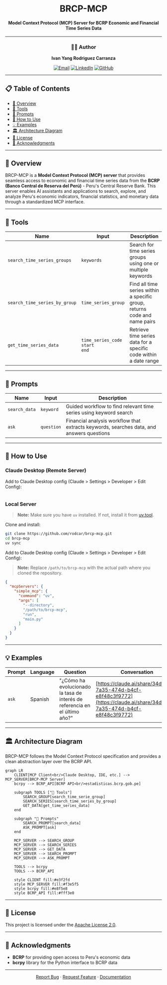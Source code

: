 <div align="center">

# BRCP-MCP
#### **Model Context Protocol (MCP) Server for BCRP Economic and Financial Time Series Data**

---

### 👨‍💻 Author

**Ivan Yang Rodriguez Carranza**

[![Email](https://img.shields.io/badge/Email-D14836?style=for-the-badge&logo=gmail&logoColor=white)](mailto:ivanrodcar@outlook.com)
[![LinkedIn](https://img.shields.io/badge/LinkedIn-0077B5?style=for-the-badge&logo=linkedin&logoColor=white)](https://www.linkedin.com/in/irodcar)
[![GitHub](https://img.shields.io/badge/GitHub-181717?style=for-the-badge&logo=github&logoColor=white)](https://github.com/rodcar)

</div>

---

## 📋 Table of Contents

- [🎯 Overview](#-overview)
- [🔧 Tools](#-tools)
- [💬 Prompts](#-prompts)
- [🚀 How to Use](#-how-to-use)
- [💡 Examples](#-examples)
- [🏛️ Architecture Diagram](#️-architecture-diagram)
- [📝 License](#-license)
- [🙏 Acknowledgments](#-acknowledgments)

---

## 🎯 Overview

BRCP-MCP is a **Model Context Protocol (MCP) server** that provides seamless access to economic and financial time series data from the **BCRP (Banco Central de Reserva del Perú)** - Peru's Central Reserve Bank. This server enables AI assistants and applications to search, explore, and analyze Peru's economic indicators, financial statistics, and monetary data through a standardized MCP interface.

---

## 🔧 Tools

| Name | Input | Description |
|------|-------|-------------|
| `search_time_series_groups` | `keywords` | Search for time series groups using one or multiple keywords |
| `search_time_series_by_group` | `time_series_group` | Find all time series within a specific group, returns code and name pairs |
| `get_time_series_data` | `time_series_code`<br/>`start`<br/>`end` | Retrieve time series data for a specific code within a date range |

---

## 💬 Prompts

| Name | Input | Description |
|------|-------|-------------|
| `search_data` | `keyword` | Guided workflow to find relevant time series using keyword search |
| `ask` | `question` | Financial analysis workflow that extracts keywords, searches data, and answers questions |

---

## 🚀 How to Use

### **Claude Desktop (Remote Server)**

Add to Claude Desktop config (Claude > Settings > Developer > Edit Config):
   ```json
   ```

### **Local Server**

> **Note:** Make sure you have `uv` installed. If not, install it from [uv.tool](https://docs.astral.sh/uv/getting-started/installation/).

Clone and install:
   ```bash
   git clone https://github.com/rodcar/brcp-mcp.git
   cd brcp-mcp
   uv sync
   ```

Add to Claude Desktop config (Claude > Settings > Developer > Edit Config):

   > **Note:** Replace `/path/to/brcp-mcp` with the actual path where you cloned the repository.

   ```json
   {
     "mcpServers": {
       "simple_mcp": {
         "command": "uv",
         "args": [
           "--directory",
           "/path/to/brcp-mcp",
           "run",
           "main.py"
         ]
       }
     }
   }
   ```

---

## 💡 Examples

| Prompt | Language | Question | Conversation |
|--------|----------|----------|-------------|
| `ask` | Spanish | "¿Cómo ha evolucionado la tasa de interés de referencia en el último año?" | [https://claude.ai/share/34df5f90-7a35-474d-b4cf-e8f48c3f9772](https://claude.ai/share/34df5f90-7a35-474d-b4cf-e8f48c3f9772) |

---

## 🏛️ Architecture Diagram

BRCP-MCP follows the Model Context Protocol specification and provides a clean abstraction layer over the BCRP API.

```mermaid
graph LR
    CLIENT[MCP Client<br/>Claude Desktop, IDE, etc.] --> MCP_SERVER[BRCP-MCP Server]
    bcrpy --> BCRP_API[BCRP API<br/>estadisticas.bcrp.gob.pe]
    
    subgraph TOOLS ["🔧 Tools"]
        SEARCH_GROUP[search_time_serie_group]
        SEARCH_SERIES[search_time_series_by_group]
        GET_DATA[get_time_series_data]
    end
    
    subgraph "💬 Prompts"
        SEARCH_PROMPT[search_data]
        ASK_PROMPT[ask]
    end
    
    MCP_SERVER --> SEARCH_GROUP
    MCP_SERVER --> SEARCH_SERIES
    MCP_SERVER --> GET_DATA
    MCP_SERVER --> SEARCH_PROMPT
    MCP_SERVER --> ASK_PROMPT
    
    TOOLS --> bcrpy
    TOOLS --> BCRP_API
    
    style CLIENT fill:#e3f2fd
    style MCP_SERVER fill:#f3e5f5
    style bcrpy fill:#e8f5e8
    style BCRP_API fill:#fff3e0
```

---

## 📝 License

This project is licensed under the [Apache License 2.0](LICENSE).

---

## 🙏 Acknowledgments

- **BCRP** for providing open access to Peru's economic data
- **bcrpy** library for the Python interface to BCRP data

---

<div align="center">

[Report Bug](https://github.com/rodcar/brcp-mcp/issues) · [Request Feature](https://github.com/rodcar/brcp-mcp/issues) · [Documentation](https://github.com/rodcar/brcp-mcp/wiki)

</div>